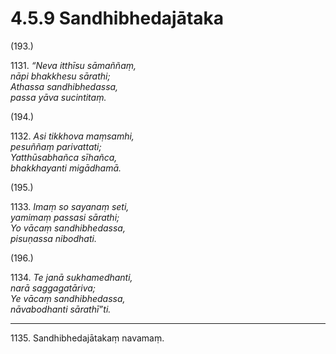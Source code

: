 

# 4.5.9 Sandhibhedajātaka




(193.)

1131\. _“Neva itthīsu sāmaññaṃ,_  
_nāpi bhakkhesu sārathi;_  
_Athassa sandhibhedassa,_  
_passa yāva sucintitaṃ._  


(194.)

1132\. _Asi tikkhova maṃsamhi,_  
_pesuññaṃ parivattati;_  
_Yatthūsabhañca sīhañca,_  
_bhakkhayanti migādhamā._  


(195.)

1133\. _Imaṃ so sayanaṃ seti,_  
_yamimaṃ passasi sārathi;_  
_Yo vācaṃ sandhibhedassa,_  
_pisuṇassa nibodhati._  


(196.)

1134\. _Te janā sukhamedhanti,_  
_narā saggagatāriva;_  
_Ye vācaṃ sandhibhedassa,_  
_nāvabodhanti sārathī”ti._  


---

1135\. Sandhibhedajātakaṃ navamaṃ.





